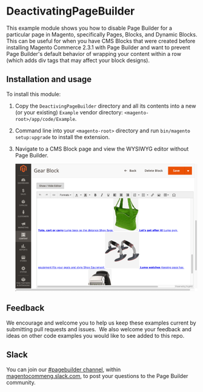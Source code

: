 # DeactivatingPageBuilder

This example module shows you how to disable Page Builder for a particular page in Magento, specifically Pages, Blocks, and Dynamic Blocks. This can be useful for when you have CMS Blocks that were created before installing Magento Commerce 2.3.1 with Page Builder and want to prevent Page Builder's default behavior of wrapping your content within a row (which adds div tags that may affect your block designs).

## Installation and usage

To install this module:

1. Copy the `DeactivingPageBuilder` directory and all its contents into a new (or your existing) `Example` vendor directory: `<magento-root>/app/code/Example`.
2. Command line into your `<magento-root>` directory and run `bin/magento setup:upgrade` to install the extension.
3. Navigate to a CMS Block page and view the WYSIWYG editor without Page Builder.

    ![Page Builder disabled for blocks](pagebuilder-disabled-for-blocks.png "Page Builder disabled for blocks")

## Feedback

We encourage and welcome you to help us keep these examples current by submitting pull requests and issues. 
We also welcome your feedback and ideas on other code examples you would like to see added to this repo. 

## Slack
You can join our [#pagebuilder channel](https://magentocommeng.slack.com/messages/CHB455HPF), within [magentocommeng.slack.com](https://magentocommeng.slack.com/), to post your questions to the Page Builder community.
